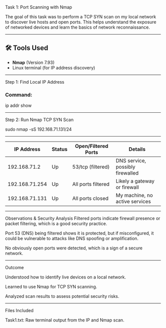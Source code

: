 Task 1: Port Scanning with Nmap

The goal of this task was to perform a TCP SYN scan on my local network to discover live hosts and open ports. This helps understand the exposure of networked devices and learn the basics of network reconnaissance.

---

## 🛠 Tools Used
- **Nmap** (Version 7.93)
- Linux terminal (for IP address discovery)

---

 Step 1: Find Local IP Address

### Command:

ip addr show

---

Step 2: Run Nmap TCP SYN Scan

sudo nmap -sS 192.168.71.131/24

---

| IP Address     | Status | Open/Filtered Ports | Details                          |
| -------------- | ------ | ------------------- | -------------------------------- |
| 192.168.71.2   | Up     | 53/tcp (filtered)   | DNS service, possibly firewalled |
| 192.168.71.254 | Up     | All ports filtered  | Likely a gateway or firewall     |
| 192.168.71.131 | Up     | All ports closed    | My machine, no active services   |

---

Observations & Security Analysis
Filtered ports indicate firewall presence or packet filtering, which is a good security practice.

Port 53 (DNS) being filtered shows it is protected, but if misconfigured, it could be vulnerable to attacks like DNS spoofing or amplification.

No obviously open ports were detected, which is a sign of a secure network.

---

Outcome

Understood how to identify live devices on a local network.

Learned to use Nmap for TCP SYN scanning.

Analyzed scan results to assess potential security risks.

---

Files Included

Task1.txt: Raw terminal output from the IP and Nmap scan.
